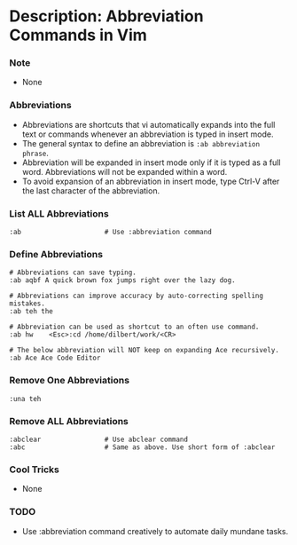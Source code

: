 # Description: Abbreviation Commands in Vim

### Note
* None

### Abbreviations
* Abbreviations are shortcuts that vi automatically expands into the full text or commands whenever an abbreviation
  is typed in insert mode.
* The general syntax to define an abbreviation is `:ab abbreviation phrase`.
* Abbreviation will be expanded in insert mode only if it is typed as a full word. Abbreviations will not be expanded
  within a word.
* To avoid expansion of an abbreviation in insert mode, type Ctrl-V after the last character of the abbreviation.

### List ALL Abbreviations
```
:ab                     # Use :abbreviation command                         
```

### Define Abbreviations
```
# Abbreviations can save typing.
:ab aqbf A quick brown fox jumps right over the lazy dog.

# Abbreviations can improve accuracy by auto-correcting spelling mistakes.
:ab teh the

# Abbreviation can be used as shortcut to an often use command.
:ab hw    <Esc>:cd /home/dilbert/work/<CR>

# The below abbreviation will NOT keep on expanding Ace recursively.
:ab Ace Ace Code Editor 
```

### Remove One Abbreviations
```
:una teh
```

### Remove ALL Abbreviations
```
:abclear                # Use abclear command
:abc                    # Same as above. Use short form of :abclear
```

### Cool Tricks
* None

### TODO
* Use :abbreviation command creatively to automate daily mundane tasks.
